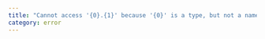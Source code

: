 ```yaml
---
title: "Cannot access '{0}.{1}' because '{0}' is a type, but not a namespace. Did you mean to retrieve the type of the property '{1}' in '{0}' with '{0}[\"{1}\"]'?"
category: error
---
```

